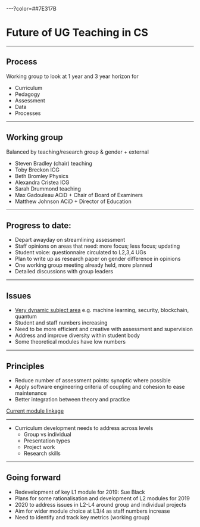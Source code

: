 ---?color=##7E317B

# Future of UG Teaching in CS

---

## Process

Working group to look at 1 year and 3 year horizon for

- Curriculum
- Pedagogy
- Assessment
- Data
- Processes

---

## Working group

Balanced by teaching/research group & gender + external

- Steven Bradley (chair) teaching
- Toby Breckon ICG
- Beth Bromley Physics
- Alexandra Cristea ICG
- Sarah Drummond teaching
- Max Gadouleau ACiD + Chair of Board of Examiners
- Matthew Johnson ACiD + Director of Education

---

## Progress to date:

- Depart awayday on streamlining assessment
- Staff opinions on areas that need: more focus; less focus; updating 
- Student voice: questionnaire circulated to L2,3,4 UGs
- Plan to write up as research paper on gender difference in opinions
- One working group meeting already held, more planned
- Detailed discussions with group leaders

---

## Issues

- [Very dynamic subject area](https://www.gartner.com/smarterwithgartner/5-trends-emerge-in-gartner-hype-cycle-for-emerging-technologies-2018/) e.g. machine learning, security, blockchain, quantum
- Student and staff numbers increasing
- Need to be more efficient and creative with assessment and supervision
- Address and improve diversity within student body
- Some theoretical modules have low numbers

---

## Principles

- Reduce number of assessment points: synoptic where possible
- Apply software engineering criteria of coupling and cohesion to ease maintenance
- Better integration between theory and practice

[Current module linkage](prerequisites2018.pdf)

---

- Curriculum development needs to address across levels
   - Group vs individual
   - Presentation types
   - Project work
   - Research skills

---

## Going forward

- Redevelopment of key L1 module for 2019: Sue Black
- Plans for some rationalisation and development of L2 modules for 2019
- 2020 to address issues in L2-L4 around group and individual projects
- Aim for wider module choice at L3/4 as staff numbers increase
- Need to identify and track key metrics (working group)
